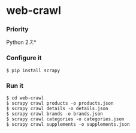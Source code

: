# web-crawl

### Priority

Python 2.7.*

### Configure it

```
$ pip install scrapy
```

### Run it

```
$ cd web-crawl
$ scrapy crawl products -o products.json
$ scrapy crawl details -o details.json
$ scrapy crawl brands -o brands.json
$ scrapy crawl categories -o categories.json
$ scrapy crawl supplements -o supplements.json
```
